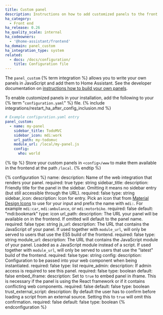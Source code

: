 ```yaml
---
title: Custom panel
description: Instructions on how to add customized panels to the front end of Home Assistant.
ha_category:
  - Front end
ha_release: 0.26
ha_quality_scale: internal
ha_codeowners:
  - '@home-assistant/frontend'
ha_domain: panel_custom
ha_integration_type: system
related:
  - docs: /docs/configuration/
    title: Configuration file
---
```


The `panel_custom` {% term integration %} allows you to write your own panels in JavaScript and add them to Home Assistant. See the developer documentation on [instructions how to build your own panels](https://developers.home-assistant.io/docs/frontend/custom-ui/creating-custom-panels/).

To enable customized panels in your installation, add the following to your {% term "`configuration.yaml`" %} file.
{% include integrations/restart_ha_after_config_inclusion.md %}

```yaml
# Example configuration.yaml entry
panel_custom:
  - name: my-panel
    sidebar_title: TodoMVC
    sidebar_icon: mdi:work
    url_path: my-todomvc
    module_url: /local/my-panel.js
    config:
      who: world
```

{% tip %}
Store your custom panels in `<config>/www` to make them available in the frontend at the path `/local`.
{% endtip %}

{% configuration %}
name:
  description: Name of the web integration that renders your panel.
  required: true
  type: string
sidebar_title:
  description: Friendly title for the panel in the sidebar. Omitting it means no sidebar entry (but still accessible through the URL).
  required: false
  type: string
sidebar_icon:
  description: Icon for entry. Pick an icon that from [Material Design Icons](https://pictogrammers.com/library/mdi/) to use for your input and prefix the name with `mdi:`. For example `mdi:car`, `mdi:ambulance`, or  `mdi:motorbike`.
  required: false
  default: "mdi:bookmark"
  type: icon
url_path:
  description: The URL your panel will be available on in the frontend. If omitted will default to the panel name.
  required: false
  type: string
js_url:
  description: The URL that contains the JavaScript of your panel. If used together with `module_url`, will only be served to users that use the ES5 build of the frontend.
  required: false
  type: string
module_url:
  description: The URL that contains the JavaScript module of your panel. Loaded as a JavaScript module instead of a script. If used together with `module_url`, will only be served to users that use the "latest" build of the frontend.
  required: false
  type: string
config:
  description: Configuration to be passed into your web component when being instantiated.
  required: false
  type: list
require_admin:
  description: If admin access is required to see this panel.
  required: false
  type: boolean
  default: false
embed_iframe:
  description: Set to `true` to embed panel in iframe. This is necessary if the panel is using the React framework or if it contains conflicting web components.
  required: false
  default: false
  type: boolean
trust_external_script:
  description: By default the user has to confirm before loading a script from an external source. Setting this to `true` will omit this confirmation.
  required: false
  default: false
  type: boolean
{% endconfiguration %}
